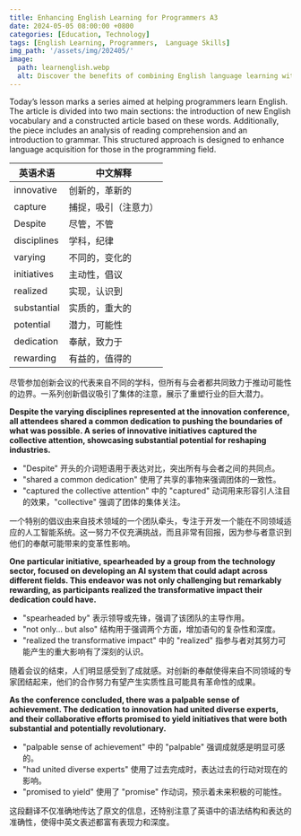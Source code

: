 ```yaml
---
title: Enhancing English Learning for Programmers A3
date: 2024-05-05 08:00:00 +0800
categories: [Education, Technology]
tags: [English Learning, Programmers,  Language Skills]
img_path: '/assets/img/202405/'
image:
  path: learnenglish.webp
  alt: Discover the benefits of combining English language learning with  technology for programmers.
---
```

Today’s lesson marks a series aimed at helping programmers learn English. The article is divided into two main sections: the introduction of new English vocabulary and a constructed article based on these words. Additionally, the piece includes an analysis of reading comprehension and an introduction to grammar. This structured approach is designed to enhance language acquisition for those in the programming field.


| 英语术语      | 中文解释                                       |
|--------------|---------------------------------------------|
| innovative   | 创新的，革新的                                 |
| capture      | 捕捉，吸引（注意力）                             |
| Despite      | 尽管，不管                                     |
| disciplines  | 学科，纪律                                     |
| varying      | 不同的，变化的                                 |
| initiatives  | 主动性，倡议                                   |
| realized     | 实现，认识到                                   |
| substantial  | 实质的，重大的                                 |
| potential    | 潜力，可能性                                   |
| dedication   | 奉献，致力于                                   |
| rewarding    | 有益的，值得的                                 |


尽管参加创新会议的代表来自不同的学科，但所有与会者都共同致力于推动可能性的边界。一系列创新倡议吸引了集体的注意，展示了重塑行业的巨大潜力。

**Despite the varying disciplines represented at the innovation conference, all attendees shared a common dedication to pushing the boundaries of what was possible. A series of innovative initiatives captured the collective attention, showcasing substantial potential for reshaping industries.**

- "Despite" 开头的介词短语用于表达对比，突出所有与会者之间的共同点。
- "shared a common dedication" 使用了共享的事物来强调团体的一致性。
- "captured the collective attention" 中的 "captured" 动词用来形容引人注目的效果，"collective" 强调了团体的集体关注。

一个特别的倡议由来自技术领域的一个团队牵头，专注于开发一个能在不同领域适应的人工智能系统。这一努力不仅充满挑战，而且非常有回报，因为参与者意识到他们的奉献可能带来的变革性影响。

**One particular initiative, spearheaded by a group from the technology sector, focused on developing an AI system that could adapt across different fields. This endeavor was not only challenging but remarkably rewarding, as participants realized the transformative impact their dedication could have.**

- "spearheaded by" 表示领导或先锋，强调了该团队的主导作用。
- "not only... but also" 结构用于强调两个方面，增加语句的复杂性和深度。
- "realized the transformative impact" 中的 "realized" 指参与者对其努力可能产生的重大影响有了深刻的认识。

随着会议的结束，人们明显感受到了成就感。对创新的奉献使得来自不同领域的专家团结起来，他们的合作努力有望产生实质性且可能具有革命性的成果。

**As the conference concluded, there was a palpable sense of achievement. The dedication to innovation had united diverse experts, and their collaborative efforts promised to yield initiatives that were both substantial and potentially revolutionary.**

- "palpable sense of achievement" 中的 "palpable" 强调成就感是明显可感的。
- "had united diverse experts" 使用了过去完成时，表达过去的行动对现在的影响。
- "promised to yield" 使用了 "promise" 作动词，预示着未来积极的可能性。

这段翻译不仅准确地传达了原文的信息，还特别注意了英语中的语法结构和表达的准确性，使得中英文表述都富有表现力和深度。
